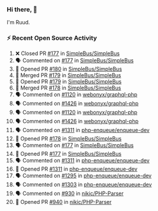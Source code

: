 ### Hi there, 👋

I'm Ruud.
 
### :zap: Recent Open Source Activity

<!--START_SECTION:activity-->
1. ❌ Closed PR [#177](https://github.com/SimpleBus/SimpleBus/pull/177) in [SimpleBus/SimpleBus](https://github.com/SimpleBus/SimpleBus)
2. 🗣 Commented on [#177](https://github.com/SimpleBus/SimpleBus/pull/177#issuecomment-1680419941) in [SimpleBus/SimpleBus](https://github.com/SimpleBus/SimpleBus)
3. 💪 Opened PR [#180](https://github.com/SimpleBus/SimpleBus/pull/180) in [SimpleBus/SimpleBus](https://github.com/SimpleBus/SimpleBus)
4. 🎉 Merged PR [#179](https://github.com/SimpleBus/SimpleBus/pull/179) in [SimpleBus/SimpleBus](https://github.com/SimpleBus/SimpleBus)
5. 💪 Opened PR [#179](https://github.com/SimpleBus/SimpleBus/pull/179) in [SimpleBus/SimpleBus](https://github.com/SimpleBus/SimpleBus)
6. 🎉 Merged PR [#178](https://github.com/SimpleBus/SimpleBus/pull/178) in [SimpleBus/SimpleBus](https://github.com/SimpleBus/SimpleBus)
7. 🗣 Commented on [#1120](https://github.com/webonyx/graphql-php/pull/1120#issuecomment-1680364008) in [webonyx/graphql-php](https://github.com/webonyx/graphql-php)
8. 🗣 Commented on [#1426](https://github.com/webonyx/graphql-php/pull/1426#issuecomment-1680324653) in [webonyx/graphql-php](https://github.com/webonyx/graphql-php)
9. 🗣 Commented on [#1120](https://github.com/webonyx/graphql-php/pull/1120#issuecomment-1680165219) in [webonyx/graphql-php](https://github.com/webonyx/graphql-php)
10. 🗣 Commented on [#1426](https://github.com/webonyx/graphql-php/pull/1426#issuecomment-1680156971) in [webonyx/graphql-php](https://github.com/webonyx/graphql-php)
11. 🗣 Commented on [#1311](https://github.com/php-enqueue/enqueue-dev/pull/1311#issuecomment-1680069325) in [php-enqueue/enqueue-dev](https://github.com/php-enqueue/enqueue-dev)
12. 💪 Opened PR [#178](https://github.com/SimpleBus/SimpleBus/pull/178) in [SimpleBus/SimpleBus](https://github.com/SimpleBus/SimpleBus)
13. 🗣 Commented on [#177](https://github.com/SimpleBus/SimpleBus/pull/177#issuecomment-1680061583) in [SimpleBus/SimpleBus](https://github.com/SimpleBus/SimpleBus)
14. 💪 Opened PR [#177](https://github.com/SimpleBus/SimpleBus/pull/177) in [SimpleBus/SimpleBus](https://github.com/SimpleBus/SimpleBus)
15. 🗣 Commented on [#1311](https://github.com/php-enqueue/enqueue-dev/pull/1311#issuecomment-1680037169) in [php-enqueue/enqueue-dev](https://github.com/php-enqueue/enqueue-dev)
16. 💪 Opened PR [#1311](https://github.com/php-enqueue/enqueue-dev/pull/1311) in [php-enqueue/enqueue-dev](https://github.com/php-enqueue/enqueue-dev)
17. 🗣 Commented on [#1295](https://github.com/php-enqueue/enqueue-dev/pull/1295#issuecomment-1680026884) in [php-enqueue/enqueue-dev](https://github.com/php-enqueue/enqueue-dev)
18. 🗣 Commented on [#1303](https://github.com/php-enqueue/enqueue-dev/pull/1303#issuecomment-1680026581) in [php-enqueue/enqueue-dev](https://github.com/php-enqueue/enqueue-dev)
19. 🗣 Commented on [#930](https://github.com/nikic/PHP-Parser/issues/930#issuecomment-1678782926) in [nikic/PHP-Parser](https://github.com/nikic/PHP-Parser)
20. 💪 Opened PR [#940](https://github.com/nikic/PHP-Parser/pull/940) in [nikic/PHP-Parser](https://github.com/nikic/PHP-Parser)
<!--END_SECTION:activity-->
